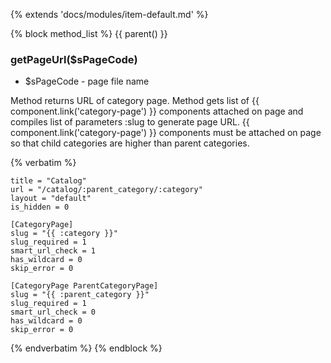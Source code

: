 {% extends 'docs/modules/item-default.md' %}

{% block method_list %}
  {{ parent() }}

### getPageUrl($sPageCode)
  * $sPageCode - page file name

Method returns URL of category page.
Method gets list of {{ component.link('category-page') }} components attached on page and compiles list of parameters :slug to generate page URL.
{{ component.link('category-page') }} components must be attached on page so that child categories are higher than parent categories.

{% verbatim %}
```twig
title = "Catalog"
url = "/catalog/:parent_category/:category"
layout = "default"
is_hidden = 0

[CategoryPage]
slug = "{{ :category }}"
slug_required = 1
smart_url_check = 1
has_wildcard = 0
skip_error = 0

[CategoryPage ParentCategoryPage]
slug = "{{ :parent_category }}"
slug_required = 1
smart_url_check = 0
has_wildcard = 0
skip_error = 0
```
{% endverbatim %}
{% endblock %}